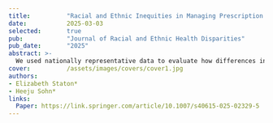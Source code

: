 ```yaml
---
title:          "Racial and Ethnic Inequities in Managing Prescription Drug Costs Among Older Adults in Medicare"
date:           2025-03-03
selected:       true
pub:            "Journal of Racial and Ethnic Health Disparities"
pub_date:       "2025"
abstract: >-
  We used nationally representative data to evaluate how differences in socioeconomic resources, access to care, health care need, and the use of cost-saving strategies contributed to racial and ethnic inequalities in prescription cost burden among older Medicare beneficiaries.
cover:          /assets/images/covers/cover1.jpg
authors:
- Elizabeth Staton*
- Heeju Sohn*
links:
  Paper: https://link.springer.com/article/10.1007/s40615-025-02329-5
---
```

